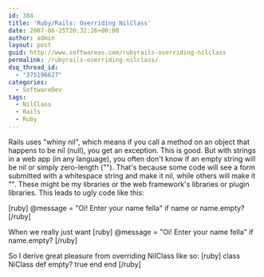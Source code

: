 ```yaml
---
id: 384
title: 'Ruby/Rails: Overriding NilClass'
date: 2007-06-25T20:32:26+00:00
author: admin
layout: post
guid: http://www.softwareas.com/rubyrails-overriding-nilclass
permalink: /rubyrails-overriding-nilclass/
dsq_thread_id:
  - "375196627"
categories:
  - SoftwareDev
tags:
  - NilClass
  - Rails
  - Ruby
---
```

Rails uses "whiny nil", which means if you call a method on an object that happens to be nil (null), you get an exception. This is good. But with strings in a web app (in any language), you often don't know if an empty string will be nil or simply zero-length (""). That's because some code will see a form submitted with a whitespace string and make it nil, while others will make it "". These might be my libraries or the web framework's libraries or plugin libraries. This leads to ugly code like this:

[ruby]
@message = "Oi! Enter your name fella" if name or name.empty?
[/ruby]

When we really just want
[ruby]
@message = "Oi! Enter your name fella" if name.empty?
[/ruby]

So I derive great pleasure from overriding NilClass like so:
[ruby]
class NiClass
  def empty?
    true
  end
end
[/ruby]